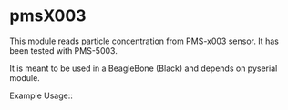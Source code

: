 pmsX003 
========
This module reads particle concentration from PMS-x003 sensor. It has been tested with PMS-5003.

It is meant to be used in a BeagleBone (Black) and depends on pyserial module.

Example Usage::


